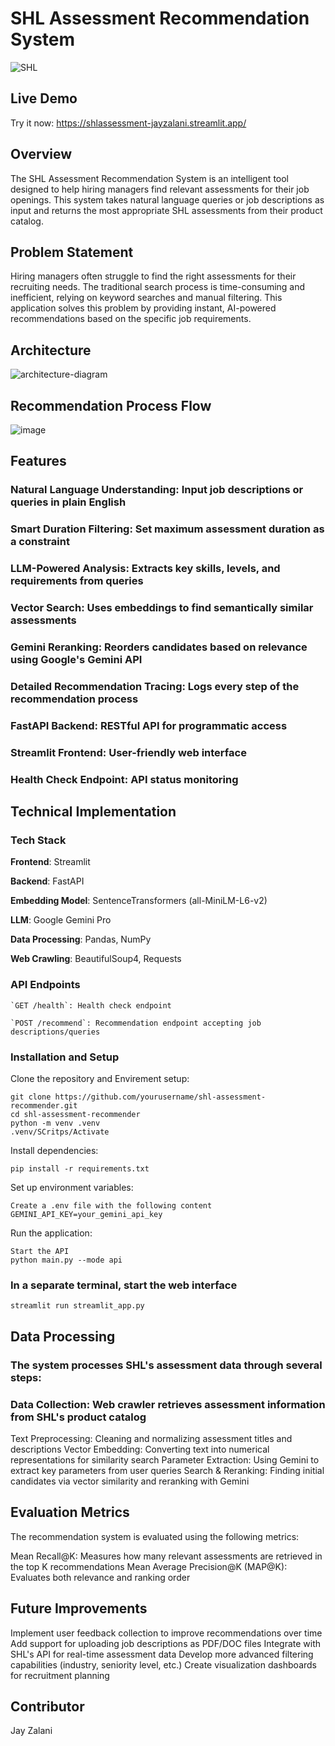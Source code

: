 # SHL Assessment Recommendation System
![SHL](https://img.shields.io/badge/SHL-Assessment%20Recommender-blue)

## Live Demo
 Try it now: https://shlassessment-jayzalani.streamlit.app/

## Overview
The SHL Assessment Recommendation System is an intelligent tool designed to help hiring managers find relevant assessments for their job openings. This system takes natural language queries or job descriptions as input and returns the most appropriate SHL assessments from their product catalog.

## Problem Statement
Hiring managers often struggle to find the right assessments for their recruiting needs. The traditional search process is time-consuming and inefficient, relying on keyword searches and manual filtering. This application solves this problem by providing instant, AI-powered recommendations based on the specific job requirements.

## Architecture
![architecture-diagram](https://github.com/user-attachments/assets/e1bc3012-b0cb-489c-ad94-d3a083668842)

## Recommendation Process Flow
![image](https://github.com/user-attachments/assets/e28e0da5-bb39-42fd-94ab-5066e7037e43)

## Features

### Natural Language Understanding: Input job descriptions or queries in plain English
### Smart Duration Filtering: Set maximum assessment duration as a constraint
### LLM-Powered Analysis: Extracts key skills, levels, and requirements from queries
### Vector Search: Uses embeddings to find semantically similar assessments
### Gemini Reranking: Reorders candidates based on relevance using Google's Gemini API
### Detailed Recommendation Tracing: Logs every step of the recommendation process
### FastAPI Backend: RESTful API for programmatic access
### Streamlit Frontend: User-friendly web interface
### Health Check Endpoint: API status monitoring

## Technical Implementation

### Tech Stack

 __Frontend__: Streamlit 
 
  __Backend__: FastAPI
      
  __Embedding Model__: SentenceTransformers (all-MiniLM-L6-v2)
      
  __LLM__: Google Gemini Pro
      
   __Data Processing__: Pandas, NumPy
      
   __Web Crawling__: BeautifulSoup4, Requests

### API Endpoints

    `GET /health`: Health check endpoint
    
    `POST /recommend`: Recommendation endpoint accepting job descriptions/queries

### Installation and Setup

  Clone the repository and Envirement setup:

    git clone https://github.com/yourusername/shl-assessment-recommender.git
    cd shl-assessment-recommender
    python -m venv .venv
    .venv/SCritps/Activate

  Install dependencies:

    pip install -r requirements.txt

  Set up environment variables:

    Create a .env file with the following content
    GEMINI_API_KEY=your_gemini_api_key

  Run the application:

    Start the API
    python main.py --mode api

### In a separate terminal, start the web interface
    streamlit run streamlit_app.py

## Data Processing
### The system processes SHL's assessment data through several steps:

### __Data Collection__: Web crawler retrieves assessment information from SHL's product catalog
Text Preprocessing: Cleaning and normalizing assessment titles and descriptions
Vector Embedding: Converting text into numerical representations for similarity search
Parameter Extraction: Using Gemini to extract key parameters from user queries
Search & Reranking: Finding initial candidates via vector similarity and reranking with Gemini

## Evaluation Metrics
The recommendation system is evaluated using the following metrics:

Mean Recall@K: Measures how many relevant assessments are retrieved in the top K recommendations
Mean Average Precision@K (MAP@K): Evaluates both relevance and ranking order

## Future Improvements

Implement user feedback collection to improve recommendations over time
Add support for uploading job descriptions as PDF/DOC files
Integrate with SHL's API for real-time assessment data
Develop more advanced filtering capabilities (industry, seniority level, etc.)
Create visualization dashboards for recruitment planning

## Contributor

Jay Zalani


